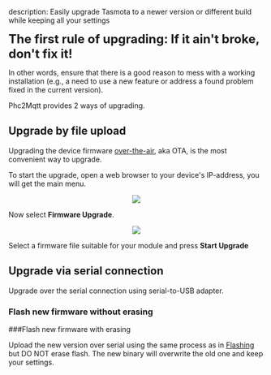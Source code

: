 description: Easily upgrade Tasmota to a newer version or different build while keeping all your settings

<span style="font-size:24px;font-weight:bold">The first rule of upgrading: If it ain't broke, don't fix it!</span>

In other words, ensure that there is a good reason to mess with a working installation (e.g., a need to use a new feature or address a found problem fixed in the current version).

Phc2Mqtt provides 2 ways of upgrading.

## Upgrade by file upload

Upgrading the device firmware [over-the-air](https://en.wikipedia.org/wiki/Over-the-air_programming), aka OTA, is the most convenient way to upgrade. 

To start the upgrade, open a web browser to your device's IP-address, you will get the main menu. 

<p align="center">
<img src="../img/main-menu.jpg"></td>
</p>

Now select **Firmware Upgrade**.
<p align="center">
<img src="../img/fwupgrade.jpg"></td>
</p>

Select a firmware file suitable for your module and press **Start Upgrade**


## Upgrade via serial connection

Upgrade over the serial connection using serial-to-USB adapter.

### Flash new firmware without erasing


###Flash new firmware with erasing

Upload the new version over serial using the same process as in [Flashing](Getting-Started#flashing) but DO NOT erase flash. The new binary will overwrite the old one and keep your settings.

